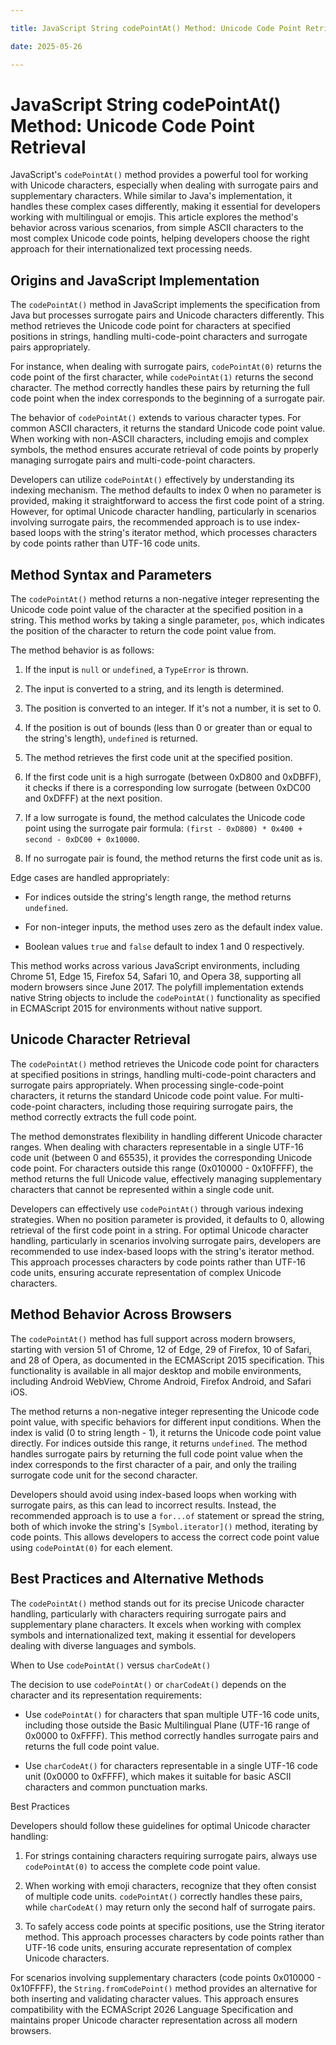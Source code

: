 ```yaml
---

title: JavaScript String codePointAt() Method: Unicode Code Point Retrieval

date: 2025-05-26

---
```



# JavaScript String codePointAt() Method: Unicode Code Point Retrieval

JavaScript's `codePointAt()` method provides a powerful tool for working with Unicode characters, especially when dealing with surrogate pairs and supplementary characters. While similar to Java's implementation, it handles these complex cases differently, making it essential for developers working with multilingual or emojis. This article explores the method's behavior across various scenarios, from simple ASCII characters to the most complex Unicode code points, helping developers choose the right approach for their internationalized text processing needs.


## Origins and JavaScript Implementation

The `codePointAt()` method in JavaScript implements the specification from Java but processes surrogate pairs and Unicode characters differently. This method retrieves the Unicode code point for characters at specified positions in strings, handling multi-code-point characters and surrogate pairs appropriately.

For instance, when dealing with surrogate pairs, `codePointAt(0)` returns the code point of the first character, while `codePointAt(1)` returns the second character. The method correctly handles these pairs by returning the full code point when the index corresponds to the beginning of a surrogate pair.

The behavior of `codePointAt()` extends to various character types. For common ASCII characters, it returns the standard Unicode code point value. When working with non-ASCII characters, including emojis and complex symbols, the method ensures accurate retrieval of code points by properly managing surrogate pairs and multi-code-point characters.

Developers can utilize `codePointAt()` effectively by understanding its indexing mechanism. The method defaults to index 0 when no parameter is provided, making it straightforward to access the first code point of a string. However, for optimal Unicode character handling, particularly in scenarios involving surrogate pairs, the recommended approach is to use index-based loops with the string's iterator method, which processes characters by code points rather than UTF-16 code units.


## Method Syntax and Parameters

The `codePointAt()` method returns a non-negative integer representing the Unicode code point value of the character at the specified position in a string. This method works by taking a single parameter, `pos`, which indicates the position of the character to return the code point value from.

The method behavior is as follows:

1. If the input is `null` or `undefined`, a `TypeError` is thrown.

2. The input is converted to a string, and its length is determined.

3. The position is converted to an integer. If it's not a number, it is set to 0.

4. If the position is out of bounds (less than 0 or greater than or equal to the string's length), `undefined` is returned.

5. The method retrieves the first code unit at the specified position.

6. If the first code unit is a high surrogate (between 0xD800 and 0xDBFF), it checks if there is a corresponding low surrogate (between 0xDC00 and 0xDFFF) at the next position.

7. If a low surrogate is found, the method calculates the Unicode code point using the surrogate pair formula: `(first - 0xD800) * 0x400 + second - 0xDC00 + 0x10000`.

8. If no surrogate pair is found, the method returns the first code unit as is.

Edge cases are handled appropriately:

- For indices outside the string's length range, the method returns `undefined`.

- For non-integer inputs, the method uses zero as the default index value.

- Boolean values `true` and `false` default to index 1 and 0 respectively.

This method works across various JavaScript environments, including Chrome 51, Edge 15, Firefox 54, Safari 10, and Opera 38, supporting all modern browsers since June 2017. The polyfill implementation extends native String objects to include the `codePointAt()` functionality as specified in ECMAScript 2015 for environments without native support.


## Unicode Character Retrieval

The `codePointAt()` method retrieves the Unicode code point for characters at specified positions in strings, handling multi-code-point characters and surrogate pairs appropriately. When processing single-code-point characters, it returns the standard Unicode code point value. For multi-code-point characters, including those requiring surrogate pairs, the method correctly extracts the full code point.

The method demonstrates flexibility in handling different Unicode character ranges. When dealing with characters representable in a single UTF-16 code unit (between 0 and 65535), it provides the corresponding Unicode code point. For characters outside this range (0x010000 - 0x10FFFF), the method returns the full Unicode value, effectively managing supplementary characters that cannot be represented within a single code unit.

Developers can effectively use `codePointAt()` through various indexing strategies. When no position parameter is provided, it defaults to 0, allowing retrieval of the first code point in a string. For optimal Unicode character handling, particularly in scenarios involving surrogate pairs, developers are recommended to use index-based loops with the string's iterator method. This approach processes characters by code points rather than UTF-16 code units, ensuring accurate representation of complex Unicode characters.


## Method Behavior Across Browsers

The `codePointAt()` method has full support across modern browsers, starting with version 51 of Chrome, 12 of Edge, 29 of Firefox, 10 of Safari, and 28 of Opera, as documented in the ECMAScript 2015 specification. This functionality is available in all major desktop and mobile environments, including Android WebView, Chrome Android, Firefox Android, and Safari iOS.

The method returns a non-negative integer representing the Unicode code point value, with specific behaviors for different input conditions. When the index is valid (0 to string length - 1), it returns the Unicode code point value directly. For indices outside this range, it returns `undefined`. The method handles surrogate pairs by returning the full code point value when the index corresponds to the first character of a pair, and only the trailing surrogate code unit for the second character.

Developers should avoid using index-based loops when working with surrogate pairs, as this can lead to incorrect results. Instead, the recommended approach is to use a `for...of` statement or spread the string, both of which invoke the string's `[Symbol.iterator]()` method, iterating by code points. This allows developers to access the correct code point value using `codePointAt(0)` for each element.


## Best Practices and Alternative Methods

The `codePointAt()` method stands out for its precise Unicode character handling, particularly with characters requiring surrogate pairs and supplementary plane characters. It excels when working with complex symbols and internationalized text, making it essential for developers dealing with diverse languages and symbols.

When to Use `codePointAt()` versus `charCodeAt()`

The decision to use `codePointAt()` or `charCodeAt()` depends on the character and its representation requirements:

- Use `codePointAt()` for characters that span multiple UTF-16 code units, including those outside the Basic Multilingual Plane (UTF-16 range of 0x0000 to 0xFFFF). This method correctly handles surrogate pairs and returns the full code point value.

- Use `charCodeAt()` for characters representable in a single UTF-16 code unit (0x0000 to 0xFFFF), which makes it suitable for basic ASCII characters and common punctuation marks.

Best Practices

Developers should follow these guidelines for optimal Unicode character handling:

1. For strings containing characters requiring surrogate pairs, always use `codePointAt(0)` to access the complete code point value.

2. When working with emoji characters, recognize that they often consist of multiple code units. `codePointAt()` correctly handles these pairs, while `charCodeAt()` may return only the second half of surrogate pairs.

3. To safely access code points at specific positions, use the String iterator method. This approach processes characters by code points rather than UTF-16 code units, ensuring accurate representation of complex Unicode characters.

For scenarios involving supplementary characters (code points 0x010000 - 0x10FFFF), the `String.fromCodePoint()` method provides an alternative for both inserting and validating character values. This approach ensures compatibility with the ECMAScript 2026 Language Specification and maintains proper Unicode character representation across all modern browsers.

